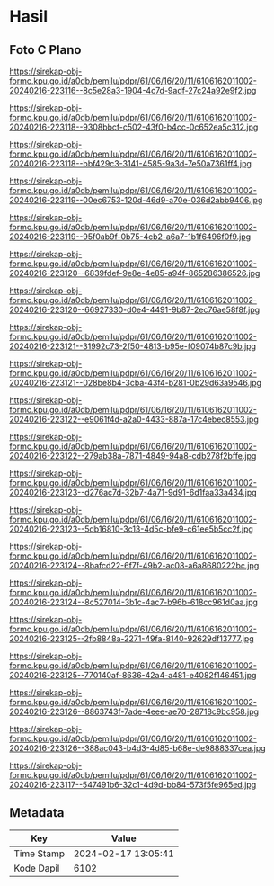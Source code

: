 # Hasil

## Foto C Plano

https://sirekap-obj-formc.kpu.go.id/a0db/pemilu/pdpr/61/06/16/20/11/6106162011002-20240216-223116--8c5e28a3-1904-4c7d-9adf-27c24a92e9f2.jpg

https://sirekap-obj-formc.kpu.go.id/a0db/pemilu/pdpr/61/06/16/20/11/6106162011002-20240216-223118--9308bbcf-c502-43f0-b4cc-0c652ea5c312.jpg

https://sirekap-obj-formc.kpu.go.id/a0db/pemilu/pdpr/61/06/16/20/11/6106162011002-20240216-223118--bbf429c3-3141-4585-9a3d-7e50a7361ff4.jpg

https://sirekap-obj-formc.kpu.go.id/a0db/pemilu/pdpr/61/06/16/20/11/6106162011002-20240216-223119--00ec6753-120d-46d9-a70e-036d2abb9406.jpg

https://sirekap-obj-formc.kpu.go.id/a0db/pemilu/pdpr/61/06/16/20/11/6106162011002-20240216-223119--95f0ab9f-0b75-4cb2-a6a7-1b1f6496f0f9.jpg

https://sirekap-obj-formc.kpu.go.id/a0db/pemilu/pdpr/61/06/16/20/11/6106162011002-20240216-223120--6839fdef-9e8e-4e85-a94f-865286386526.jpg

https://sirekap-obj-formc.kpu.go.id/a0db/pemilu/pdpr/61/06/16/20/11/6106162011002-20240216-223120--66927330-d0e4-4491-9b87-2ec76ae58f8f.jpg

https://sirekap-obj-formc.kpu.go.id/a0db/pemilu/pdpr/61/06/16/20/11/6106162011002-20240216-223121--31992c73-2f50-4813-b95e-f09074b87c9b.jpg

https://sirekap-obj-formc.kpu.go.id/a0db/pemilu/pdpr/61/06/16/20/11/6106162011002-20240216-223121--028be8b4-3cba-43f4-b281-0b29d63a9546.jpg

https://sirekap-obj-formc.kpu.go.id/a0db/pemilu/pdpr/61/06/16/20/11/6106162011002-20240216-223122--e9061f4d-a2a0-4433-887a-17c4ebec8553.jpg

https://sirekap-obj-formc.kpu.go.id/a0db/pemilu/pdpr/61/06/16/20/11/6106162011002-20240216-223122--279ab38a-7871-4849-94a8-cdb278f2bffe.jpg

https://sirekap-obj-formc.kpu.go.id/a0db/pemilu/pdpr/61/06/16/20/11/6106162011002-20240216-223123--d276ac7d-32b7-4a71-9d91-6d1faa33a434.jpg

https://sirekap-obj-formc.kpu.go.id/a0db/pemilu/pdpr/61/06/16/20/11/6106162011002-20240216-223123--5db16810-3c13-4d5c-bfe9-c61ee5b5cc2f.jpg

https://sirekap-obj-formc.kpu.go.id/a0db/pemilu/pdpr/61/06/16/20/11/6106162011002-20240216-223124--8bafcd22-6f7f-49b2-ac08-a6a8680222bc.jpg

https://sirekap-obj-formc.kpu.go.id/a0db/pemilu/pdpr/61/06/16/20/11/6106162011002-20240216-223124--8c527014-3b1c-4ac7-b96b-618cc961d0aa.jpg

https://sirekap-obj-formc.kpu.go.id/a0db/pemilu/pdpr/61/06/16/20/11/6106162011002-20240216-223125--2fb8848a-2271-49fa-8140-92629df13777.jpg

https://sirekap-obj-formc.kpu.go.id/a0db/pemilu/pdpr/61/06/16/20/11/6106162011002-20240216-223125--770140af-8636-42a4-a481-e4082f146451.jpg

https://sirekap-obj-formc.kpu.go.id/a0db/pemilu/pdpr/61/06/16/20/11/6106162011002-20240216-223126--8863743f-7ade-4eee-ae70-28718c9bc958.jpg

https://sirekap-obj-formc.kpu.go.id/a0db/pemilu/pdpr/61/06/16/20/11/6106162011002-20240216-223126--388ac043-b4d3-4d85-b68e-de9888337cea.jpg

https://sirekap-obj-formc.kpu.go.id/a0db/pemilu/pdpr/61/06/16/20/11/6106162011002-20240216-223117--547491b6-32c1-4d9d-bb84-573f5fe965ed.jpg


## Metadata

| Key        | Value               |
| ---------- | ------------------- |
| Time Stamp | 2024-02-17 13:05:41 |
| Kode Dapil | 6102                |



